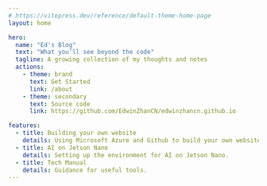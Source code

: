 ```yaml
---
# https://vitepress.dev/reference/default-theme-home-page
layout: home

hero:
  name: "Ed's Blog"
  text: "What you’ll see beyond the code"
  tagline: A growing collection of my thoughts and notes
  actions:
    - theme: brand
      text: Get Started
      link: /about
    - theme: secondary
      text: Source code
      link: https://github.com/EdwinZhanCN/edwinzhancn.github.io

features:
  - title: Building your own website
    details: Using Microsoft Azure and Github to build your own website.
  - title: AI on Jetson Nano
    details: Setting up the environment for AI on Jetson Nano.
  - title: Tech Manual
    details: Guidance for useful tools.
---
```


